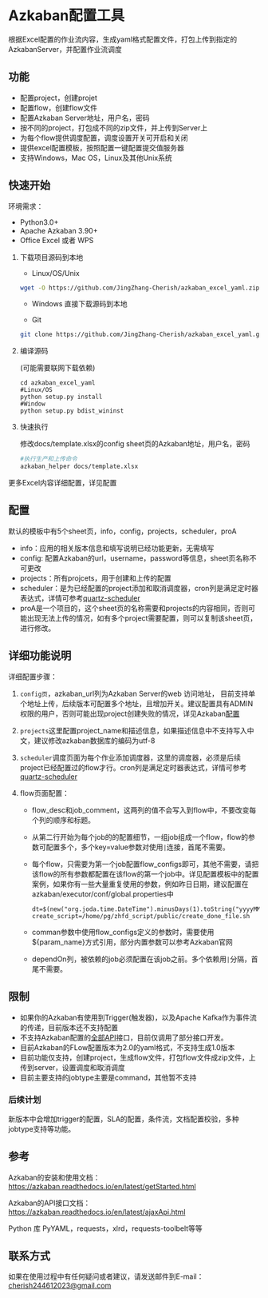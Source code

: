 # Azkaban配置工具

​		根据Excel配置的作业流内容，生成yaml格式配置文件，打包上传到指定的AzkabanServer，并配置作业流调度

## 功能

- 配置project，创建projet
- 配置flow，创建flow文件
- 配置Azkaban Server地址，用户名，密码
- 按不同的project，打包成不同的zip文件，并上传到Server上
- 为每个flow提供调度配置，调度设置开关可开启和关闭
- 提供excel配置模板，按照配置一键配置提交值服务器
- 支持Windows，Mac OS，Linux及其他Unix系统

## 快速开始

环境需求：

- Python3.0+
- Apache Azkaban 3.90+
- Office Excel 或者 WPS

1. 下载项目源码到本地

   - Linux/OS/Unix

   ```sh
   wget -O https://github.com/JingZhang-Cherish/azkaban_excel_yaml.zip
   ```

   - Windows 直接下载源码到本地

   - Git

   ```sh
   git clone https://github.com/JingZhang-Cherish/azkaban_excel_yaml.git
   ```

2. 编译源码

   (可能需要联网下载依赖)

   ```shell
   cd azkaban_excel_yaml
   #Linux/OS
   python setup.py install
   #Window
   python setup.py bdist_wininst
   ```

3. 快速执行

   修改docs/template.xlsx的config sheet页的Azkaban地址，用户名，密码

   ```sh
   #执行生产和上传命令
   azkaban_helper docs/template.xlsx
   ```

更多Excel内容详细配置，详见配置

## 配置

​	默认的模板中有5个sheet页，info，config，projects，scheduler，proA

- info：应用的相关版本信息和填写说明已经功能更新，无需填写
- config: 配置Azkaban的url，username，password等信息，sheet页名称不可更改
- projects：所有projcets，用于创建和上传的配置
- scheduler：是为已经配置的project添加和取消调度器，cron列是满足定时器表达式，详情可参考[quartz-scheduler](http://www.quartz-scheduler.org/)
- proA是一个项目的，这个sheet页的名称需要和projects的内容相同，否则可能出现无法上传的情况，如有多个project需要配置，则可以复制该sheet页，进行修改。

## 详细功能说明

详细配置步骤：

1. `config页`，azkaban_url列为Azkaban Server的web 访问地址，  目前支持单个地址上传，后续版本可配置多个地址，且增加开关。建议配置具有ADMIN权限的用户，否则可能出现project创建失败的情况，详见Azkaban[配置](https://azkaban.readthedocs.io/en/latest/userManager.html)

2. `projects`这里配置project_name和描述信息，如果描述信息中不支持写入中文，建议修改azkaban数据库的编码为utf-8

3. `scheduler`调度页面为每个作业添加调度器，这里的调度器，必须是后续project已经配置过的flow才行。cron列是满足定时器表达式，详情可参考[quartz-scheduler](http://www.quartz-scheduler.org/)

4. flow页面配置：

   - flow_desc和job_comment，这两列的值不会写入到flow中，不要改变每个列的顺序和标题。

   - 从第二行开始为每个job的的配置细节，一组job组成一个flow，flow的参数可配置多个，多个key=value参数对使用`|`连接，首尾不需要。

   - 每个flow，只需要为第一个job配置flow_configs即可，其他不需要，请把该flow的所有参数都配置在该flow的第一个job中。详见配置模板中的配置案例，如果你有一些大量重复使用的参数，例如昨日日期，建议配置在azkaban/executor/conf/global.properties中

     ```properties
     dt=$(new("org.joda.time.DateTime").minusDays(1).toString("yyyyMMdd"))
     create_script=/home/pg/zhfd_script/public/create_done_file.sh
     ```

   - comman参数中使用flow_configs定义的参数时，需要使用${param_name}方式引用，部分内置参数可以参考Azkaban官网

   - dependOn列，被依赖的job必须配置在该job之前。多个依赖用`|`分隔，首尾不需要。

   

## 限制

- 如果你的Azkaban有使用到Trigger(触发器)，以及Apache Kafka作为事件流的传递，目前版本还不支持配置
- 不支持Azkaban配置的[全部API](https://azkaban.readthedocs.io/en/latest/ajaxApi.html)接口，目前仅调用了部分接口开发。
- 目前Azkaban的FLow配置版本为2.0的yaml格式，不支持生成1.0版本
- 目前功能仅支持，创建project，生成flow文件，打包flow文件成zip文件，上传到server，设置调度和取消调度
- 目前主要支持的jobtype主要是command，其他暂不支持

### 后续计划

​		新版本中会增加trigger的配置，SLA的配置，条件流，文档配置校验，多种jobtype支持等功能。

## 参考

Azkaban的安装和使用文档：https://azkaban.readthedocs.io/en/latest/getStarted.html

Azkaban的API接口文档：https://azkaban.readthedocs.io/en/latest/ajaxApi.html

Python 库 PyYAML，requests，xlrd，requests-toolbelt等等

## 联系方式

如果在使用过程中有任何疑问或者建议，请发送邮件到E-mail：cherish244612023@gmail.com

